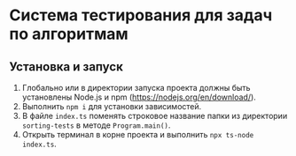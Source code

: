 # Система тестирования для задач по алгоритмам

## Установка и запуск
1. Глобально или в директории запуска проекта должны быть установлены Node.js и npm (https://nodejs.org/en/download/).
2. Выполнить ```npm i``` для установки зависимостей.
3. В файле ```index.ts``` поменять строковое название папки из директории ```sorting-tests``` в методе ```Program.main()```.
4. Открыть терминал в корне проекта и выполнить ```npx ts-node index.ts```.
